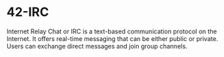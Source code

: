 # 42-IRC
Internet Relay Chat or IRC is a text-based communication protocol on the Internet. It offers real-time messaging that can be either public or private. Users can exchange direct messages and join group channels.
